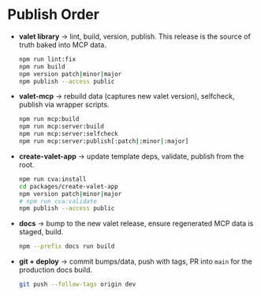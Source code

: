 # Publish Order
- **valet library** → lint, build, version, publish. This release is the source of truth baked into MCP data.
  ```sh
  npm run lint:fix
  npm run build
  npm version patch|minor|major
  npm publish --access public
  ```
- **valet-mcp** → rebuild data (captures new valet version), selfcheck, publish via wrapper scripts.
  ```sh
  npm run mcp:build
  npm run mcp:server:build
  npm run mcp:server:selfcheck
  npm run mcp:server:publish[:patch|:minor|:major]
  ```
- **create-valet-app** → update template deps, validate, publish from the root.
  ```sh
  npm run cva:install
  cd packages/create-valet-app
  npm version patch|minor|major
  # npm run cva:validate
  npm publish --access public
  ```
- **docs** → bump to the new valet release, ensure regenerated MCP data is staged, build.
  ```sh
  npm --prefix docs run build
  ```
- **git + deploy** → commit bumps/data, push with tags, PR into `main` for the production docs build.
  ```sh
  git push --follow-tags origin dev
  ```
